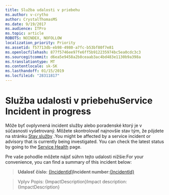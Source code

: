 ```yaml
---
title: Služba udalosti v priebehu
ms.author: v-crytho
author: CrystalThomasMS
ms.date: 9/19/2017
ms.audience: ITPro
ms.topic: article
ROBOTS: NOINDEX, NOFOLLOW
localization_priority: Priority
ms.assetid: f57713db-eb98-4980-a7fc-b53bf80f7e81
ms.openlocfilehash: 877f5746ee97fe6ff5b912235974bc5ea0cdc3c3
ms.sourcegitcommit: d6ea5e9458a2b8ceaab3ac4bd483e1130b9a398a
ms.translationtype: MT
ms.contentlocale: sk-SK
ms.lasthandoff: 01/15/2019
ms.locfileid: "28311817"
---
```

# <a name="service-incident-in-progress"></a><span data-ttu-id="f2535-102">Služba udalosti v priebehu</span><span class="sxs-lookup"><span data-stu-id="f2535-102">Service Incident in progress</span></span>

<span data-ttu-id="f2535-p101">Môže byť ovplyvnená incident služby alebo poradenské ktorý je v súčasnosti vyšetrovaný. Môžete skontrolovať najnovšie stav tým, že pôjdete na stránku [Stav služby](https://support.office.com/article/https://portal.office.com/adminportal/home.aspx#/servicehealth) .</span><span class="sxs-lookup"><span data-stu-id="f2535-p101">You might be affected by a service incident or advisory that is currently being investigated. You can check the latest status by going to the [Service Health](https://support.office.com/article/https://portal.office.com/adminportal/home.aspx#/servicehealth) page.</span></span> 
  
<span data-ttu-id="f2535-105">Pre vaše pohodlie môžete nájsť súhrn tejto udalosti nižšie:</span><span class="sxs-lookup"><span data-stu-id="f2535-105">For your convenience, you can find a summary of this incident below:</span></span>
  
> <span data-ttu-id="f2535-106">**Udalosť číslo:** [{IncidentId}](https://support.office.com/article/https://portal.office.com/adminportal/home.aspx#/servicehealth)</span><span class="sxs-lookup"><span data-stu-id="f2535-106">**Incident number:**[{IncidentId}](https://support.office.com/article/https://portal.office.com/adminportal/home.aspx#/servicehealth)</span></span>
    
> <span data-ttu-id="f2535-107">Vplyv Popis: {ImpactDescription}</span><span class="sxs-lookup"><span data-stu-id="f2535-107">Impact description: {ImpactDescription}</span></span>
    

